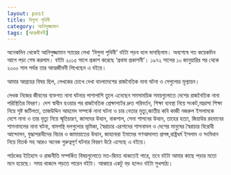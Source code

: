 ```yaml
---
layout: post
title: বিপুলা পৃথিবী
category: আনিসুজ্জামান
tags: [আত্মজীবনী]
---
```



অনেকদিন থেকেই আনিসুজ্জামান স্যারের লেখা ‘বিপুলা পৃথিবী’ বইটা পড়ব বলে ভাবছিলাম। অবশেষে গত কয়েকদিন আগে পড়া শেষ করলাম। বইটা ২০১৫ সালে প্রকাশ করেছে ‘প্রথমা প্রকাশনী’। ১৯৭২ সালের ১০ জানুয়ারির পর থেকে ২০০০ সাল পর্যন্ত তার আত্মজীবনী লিখেছেন এ বইয়ে।
<!--বাকিঅংশ পড়ুন-->
 

আমার আগ্রহের বিষয় ছিল, লেখকের চোখে দেখা বাংলাদেশের রাজনৈতিক নানা ঘটনা ও সেগুলোর মূল্যায়ন।

লেখক নিজের জীবনের ব্যক্তগত নানা ঘটনার পাশাপাশি তুলে এনেছেন সমসাময়িক সময়গুলোতে দেশের রাজনৈতিক নানা পরিস্থিতির বিবরণ। দেশ স্বাধীন হওয়ার পর রাজনৈতিক প্রেক্ষাপটের দ্রুত পরিবর্তন, শিক্ষা ব্যবস্থা নিয়ে সংকট,মাদ্রাসা শিক্ষা নিয়ে সৃষ্ট জটিলতা, তাজউদ্দিন আহমেদ সম্পর্কে নানা ঘটনা ও চার নেতার মৃত্যু,জাতীয় কবি কাজী নজরুল ইসলামকে দেশে নানা ও তার মৃত্যু নিয়ে স্মৃতিচারণ, জাসদের উত্থান, বাকশাল, সেনা শাসনের উত্থান, তাহের হত্যা, জিয়াউর রহমানের শাসনামলের নানা ঘটনা, বামপন্থি দলগুলোর ভূমিকা, স্বৈরাচার এরশাদের শাসনামল ও দেশের মানুষের স্বৈরাচার বিরোধী আন্দোলন, যুদ্ধাপরাধীদের বিচার ও জামায়াতের উত্থান, জাহানারা ইমামের গণআদালত প্রসঙ্গ,রাষ্ট্রধর্ম ইসলাম ও সংবিধান নিয়ে বিতর্ক সহ আরও অনেক গুরুত্বপূর্ণ ঘটনার বিবরণ উঠে এসেছে এ বইয়ে। 

পাঠকের ইতিহাস ও রাজনীতি সম্পর্কিত বিষয়গুলোতে মত-দ্বিমত থাকতেই পারে, তবে বইটা আমার কাছে পড়ার মতো মনে হয়েছে। সময় থাকলে পড়তে পারেন বইটা। আকারে একটু বড় হলেও বইটা সুখপাঠ্য।